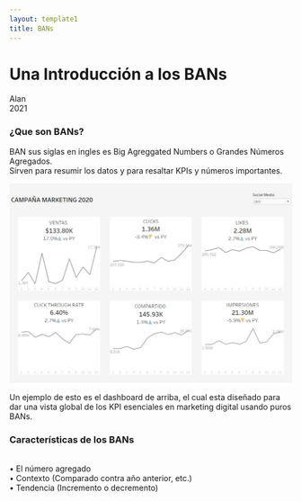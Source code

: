 ```yaml
---
layout: template1
title: BANs
---
```


Una Introducción a los BANs
================
Alan<br />
2021<br />

<h3>¿Que son BANs?</h3>
<p>BAN sus siglas en ingles es Big Agreggated Numbers o Grandes Números Agregados.<br />
Sirven para resumir los datos y para resaltar KPIs y números importantes. <br />
</p>
<div class="bigcenterimgcontainer">
<img src="img/Dashboard.jpg" alt style>
</div>

<p>Un ejemplo de esto es el dashboard de arriba, el cual esta diseñado para dar una vista global de los KPI esenciales en marketing digital usando puros BANs.</p>

<h3>Características de los BANs</h3>
<br />
•	El número agregado<br />
•	Contexto (Comparado contra año anterior, etc.)<br />
•	Tendencia (Incremento o decremento) <br />
<br />









